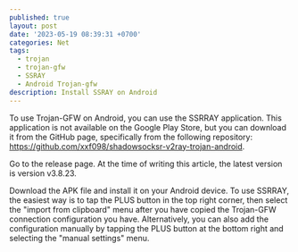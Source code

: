 ```yaml
---
published: true
layout: post
date: '2023-05-19 08:39:31 +0700'
categories: Net
tags:
  - trojan
  - trojan-gfw
  - SSRAY
  - Android Trojan-gfw
description: Install SSRAY on Android
---
```

To use Trojan-GFW on Android, you can use the SSRRAY application. This application is not available on the Google Play Store, but you can download it from the GitHub page, specifically from the following repository: https://github.com/xxf098/shadowsocksr-v2ray-trojan-android.

Go to the release page. At the time of writing this article, the latest version is version v3.8.23.

Download the APK file and install it on your Android device. To use SSRRAY, the easiest way is to tap the PLUS button in the top right corner, then select the "import from clipboard" menu after you have copied the Trojan-GFW connection configuration you have. Alternatively, you can also add the configuration manually by tapping the PLUS button at the bottom right and selecting the "manual settings" menu.
